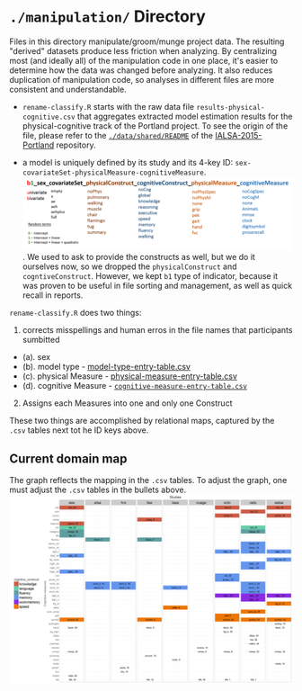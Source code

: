 `./manipulation/` Directory
=========

Files in this directory manipulate/groom/munge project data.  The resulting "derived" datasets produce less friction when analyzing.  By centralizing most (and ideally all) of the manipulation code in one place, it's easier to determine how the data was changed before analyzing.  It also reduces duplication of manipulation code, so analyses in different files are more consistent and understandable.


- `rename-classify.R` starts with the raw data file `results-physical-cognitive.csv`  that aggregates extracted model estimation results for the physical-cognitive track of the Portland project. To see the origin of the file, please refer to the [`./data/shared/README`](https://github.com/IALSA/IALSA-2015-Portland/tree/master/data/shared) of the [IALSA-2015-Portland](https://github.com/IALSA/IALSA-2015-Portland) repository. 

- a model is uniquely defined by its study and its 4-key ID:  `sex-covariateSet-physicalMeasure-cognitiveMeasure`. ![ model ID](https://github.com/IALSA/IALSA-2015-Portland/blob/master/libs/images/model_naming_convention.png). We used to ask to provide the constructs as well, but we do it ourselves now, so we dropped the `physicalConstruct` and `cogntiveConstruct`. However, we kept `b1` type of indicator,  because it was proven to be useful in file sorting and management, as well as quick recall in reports. 

`rename-classify.R`  does two things:

1. corrects misspellings and human erros in the file names that participants sumbitted
 - (a). sex 
 - (b). model type - [model-type-entry-table.csv](https://github.com/IALSA/Portland-physical-cognitive/blob/master/manipulation/model-type-entry-table.csv)
 - (c). physical Measure  - [physical-measure-entry-table.csv](https://github.com/IALSA/Portland-physical-cognitive/blob/master/manipulation/physical-measure-entry-table.csv)
 - (d). cognitive Measure  - [`cognitive-measure-entry-table.csv`](https://github.com/IALSA/Portland-physical-cognitive/blob/master/manipulation/cognitive-measure-entry-table.csv)

2. Assigns each Measures into one and only one Construct

These two things are accomplished by relational maps, captured by the  `.csv` tables next tot he ID keys above.

## Current domain map
The graph reflects the mapping in the `.csv` tables. To adjust the graph, one must adjust the `.csv` tables in the bullets above. 
![current domain map](https://raw.githubusercontent.com/IALSA/Portland-physical-cognitive/master/analysis/model_space/cog_domain_map/domain_map-1.png)


